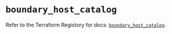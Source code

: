 # `boundary_host_catalog`

Refer to the Terraform Registory for docs: [`boundary_host_catalog`](https://registry.terraform.io/providers/hashicorp/boundary/1.1.7/docs/resources/host_catalog).
